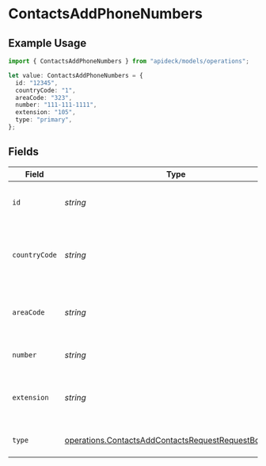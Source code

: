 # ContactsAddPhoneNumbers

## Example Usage

```typescript
import { ContactsAddPhoneNumbers } from "apideck/models/operations";

let value: ContactsAddPhoneNumbers = {
  id: "12345",
  countryCode: "1",
  areaCode: "323",
  number: "111-111-1111",
  extension: "105",
  type: "primary",
};
```

## Fields

| Field                                                                                                                        | Type                                                                                                                         | Required                                                                                                                     | Description                                                                                                                  | Example                                                                                                                      |
| ---------------------------------------------------------------------------------------------------------------------------- | ---------------------------------------------------------------------------------------------------------------------------- | ---------------------------------------------------------------------------------------------------------------------------- | ---------------------------------------------------------------------------------------------------------------------------- | ---------------------------------------------------------------------------------------------------------------------------- |
| `id`                                                                                                                         | *string*                                                                                                                     | :heavy_minus_sign:                                                                                                           | Unique identifier of the phone number                                                                                        | 12345                                                                                                                        |
| `countryCode`                                                                                                                | *string*                                                                                                                     | :heavy_minus_sign:                                                                                                           | The country code of the phone number, e.g. +1                                                                                | 1                                                                                                                            |
| `areaCode`                                                                                                                   | *string*                                                                                                                     | :heavy_minus_sign:                                                                                                           | The area code of the phone number, e.g. 323                                                                                  | 323                                                                                                                          |
| `number`                                                                                                                     | *string*                                                                                                                     | :heavy_check_mark:                                                                                                           | The phone number                                                                                                             | 111-111-1111                                                                                                                 |
| `extension`                                                                                                                  | *string*                                                                                                                     | :heavy_minus_sign:                                                                                                           | The extension of the phone number                                                                                            | 105                                                                                                                          |
| `type`                                                                                                                       | [operations.ContactsAddContactsRequestRequestBodyType](../../models/operations/contactsaddcontactsrequestrequestbodytype.md) | :heavy_minus_sign:                                                                                                           | The type of phone number                                                                                                     | primary                                                                                                                      |